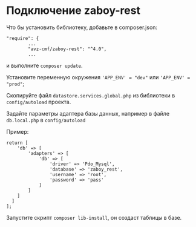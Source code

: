 # Подключение zaboy-rest

Что бы установить библиотеку, добавьте в composer.json: 

	"require": {
			...
	        "avz-cmf/zaboy-rest": "^4.0",
			...

и выполните `composer update`.

Установите переменную окружения `'APP_ENV' = "dev"` или `'APP_ENV' = "prod"`;

Скопируйте файл `datastore.services.global.php` из библиотеки в `config/autoload` проекта.

Задайте параметры адаптера базы данных, например в файле `db.local.php` в `config/autoload` 

Пример:

	return [
	    'db' => [
	        'adapters' => [
	            'db' => [
	                'driver' => 'Pdo_Mysql',
	                'database' => 'zaboy_rest',
	                'username' => 'root',
	                'password' => 'pass'
	            ]
	        ]
	    ]
	  ]
	];

Запустите скрипт `composer lib-install`, он создаст таблицы в базе.